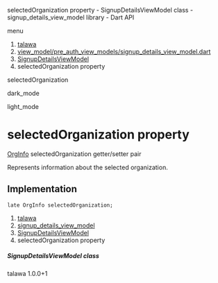 




selectedOrganization property - SignupDetailsViewModel class - signup\_details\_view\_model library - Dart API







menu

1. [talawa](../../index.html)
2. [view\_model/pre\_auth\_view\_models/signup\_details\_view\_model.dart](../../view_model_pre_auth_view_models_signup_details_view_model/view_model_pre_auth_view_models_signup_details_view_model-library.html)
3. [SignupDetailsViewModel](../../view_model_pre_auth_view_models_signup_details_view_model/SignupDetailsViewModel-class.html)
4. selectedOrganization property

selectedOrganization


dark\_mode

light\_mode




# selectedOrganization property


[OrgInfo](../../models_organization_org_info/OrgInfo-class.html)
selectedOrganization
getter/setter pair

Represents information about the selected organization.


## Implementation

```
late OrgInfo selectedOrganization;
```

 


1. [talawa](../../index.html)
2. [signup\_details\_view\_model](../../view_model_pre_auth_view_models_signup_details_view_model/view_model_pre_auth_view_models_signup_details_view_model-library.html)
3. [SignupDetailsViewModel](../../view_model_pre_auth_view_models_signup_details_view_model/SignupDetailsViewModel-class.html)
4. selectedOrganization property

##### SignupDetailsViewModel class





talawa
1.0.0+1






